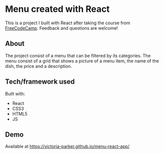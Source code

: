 # Menu created with React
This is a project I built with React after taking the course from [FreeCodeCamp](https://www.youtube.com/watch?v=a_7Z7C_JCyo&t=6699s). Feedback and questions are welcome!


## About
The project consist of a menu that can be filtered by its categories. The menu consist of a grid that shows a picture of a menu item, the name of the dish, the price and a description.

## Tech/framework used
Built with:
* React
* CSS3
* HTML5
* JS

## Demo
Available at https://victoria-parker.github.io/menu-react-app/